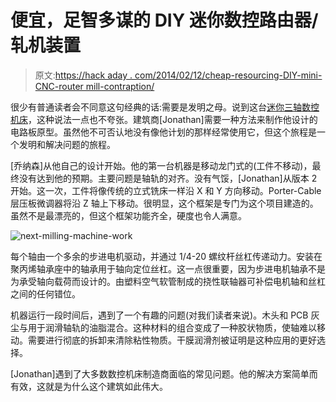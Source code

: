 # 便宜，足智多谋的 DIY 迷你数控路由器/轧机装置

> 原文:[https://hack aday . com/2014/02/12/cheap-resourcing-DIY-mini-CNC-router mill-contraption/](https://hackaday.com/2014/02/12/cheap-resourceful-diy-mini-cnc-routermill-contraption/)

很少有普通读者会不同意这句经典的话:需要是发明之母。说到这台[迷你三轴数控机床](http://cq.cx/pcb-router.pl)，这种说法一点也不夸张。建筑商[Jonathan]需要一种方法来制作他设计的电路板原型。虽然他不可否认地没有像他计划的那样经常使用它，但这个旅程是一个发明和解决问题的旅程。

[乔纳森]从他自己的设计开始。他的第一台机器是移动龙门式的(工件不移动)，最终没有达到他的预期。主要问题是轴轨的对齐。没有气馁，[Jonathan]从版本 2 开始。这一次，工件将像传统的立式铣床一样沿 X 和 Y 方向移动。Porter-Cable 层压板微调器将沿 Z 轴上下移动。很明显，这个框架是专门为这个项目建造的。虽然不是最漂亮的，但这个框架功能齐全，硬度也令人满意。

![next-milling-machine-work](../Images/d180f88ab8d43b19621e70d8996bb977.png)

每个轴由一个多余的步进电机驱动，并通过 1/4-20 螺纹杆丝杠传递动力。安装在聚丙烯轴承座中的轴承用于轴向定位丝杠。这一点很重要，因为步进电机轴承不是为承受轴向载荷而设计的。由塑料空气软管制成的挠性联轴器可补偿电机轴和丝杠之间的任何错位。

机器运行一段时间后，遇到了一个有趣的问题(对我们读者来说)。木头和 PCB 灰尘与用于润滑轴轨的油脂混合。这种材料的组合变成了一种胶状物质，使轴难以移动。需要进行彻底的拆卸来清除粘性物质。干膜润滑剂被证明是这种应用的更好选择。

[Jonathan]遇到了大多数数控机床制造商面临的常见问题。他的解决方案简单而有效，这就是为什么这个建筑如此伟大。